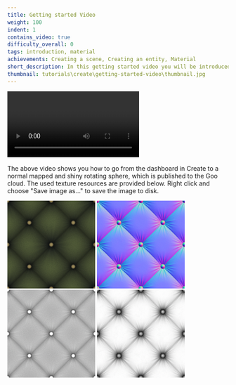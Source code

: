 ```yaml
---
title: Getting started Video
weight: 100
indent: 1
contains_video: true
difficulty_overall: 0
tags: introduction, material
achievements: Creating a scene, Creating an entity, Material
short_description: In this getting started video you will be introduced to Goo Create and a small example of what you can do with it.
thumbnail: tutorials\create\getting-started-video\thumbnail.jpg
---
```

<video controls autoplay>
  <source src="http://labs.gooengine.com/video/goo-material-flow.mp4" type="video/mp4">
  Your browser does not support the video tag.
</video>

The above video shows you how to go from the dashboard in Create to a normal mapped and shiny rotating sphere, which is published to the Goo cloud. The used texture resources are provided below. Right click and choose "Save image as..." to save the image to disk.

<img src="chesterfield-color.png" style="width:200px; height: 200px">
<img src="chesterfield-normal.png" style="width:200px; height: 200px">
<img src="chesterfield-specular.png" style="width:200px; height: 200px">
<img src="chesterfield-ao.png" style="width:200px; height: 200px">
